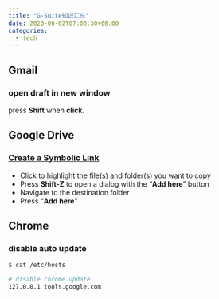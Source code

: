 ```yaml
---
title: "G-Suite知识汇总"
date: 2020-06-02T07:00:30+08:00
categories:
  - tech
---
```



## Gmail

### open draft in new window
press **Shift** when **click**.

## Google Drive
### [Create a Symbolic Link](https://www.bustercollings.com/blog/2014/06/14/how-to-copy-a-file-or-folder-in-google-drive-create-a-symbolic-link-symlink/)
* Click to highlight the file(s) and folder(s) you want to copy
* Press **Shift-Z** to open a dialog with the “**Add here**” button
* Navigate to the destination folder
* Press “**Add here**”

## Chrome
### disable auto update
```bash
$ cat /etc/hosts

# disable chrome update
127.0.0.1 tools.google.com
```
